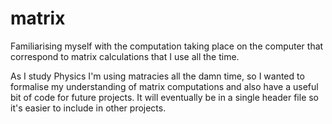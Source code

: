 # matrix
Familiarising myself with the computation taking place on the computer that correspond to matrix calculations that I use all the time.

As I study Physics I'm using matracies all the damn time, so I wanted to formalise my understanding of matrix computations and also have a useful bit of code for future projects.
It will eventually be in a single header file so it's easier to include in other projects.
